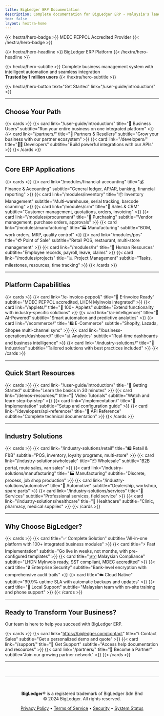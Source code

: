 ```yaml
---
title: BigLedger ERP Documentation
description: Complete documentation for BigLedger ERP - Malaysia's leading cloud ERP platform
toc: false
layout: hextra-home
---
```


{{< hextra/hero-badge >}}
  MDEC PEPPOL Accredited Provider
{{< /hextra/hero-badge >}}

{{< hextra/hero-headline >}}
  BigLedger ERP Platform
{{< /hextra/hero-headline >}}

{{< hextra/hero-subtitle >}}
  Complete business management system with intelligent automation and seamless integration
  <br/>
  **Trusted by 1 million users**
{{< /hextra/hero-subtitle >}}

{{< hextra/hero-button text="Get Started" link="/user-guide/introduction/" >}}

---

## Choose Your Path

{{< cards >}}
  {{< card link="/user-guide/introduction/" title="🏢 Business Users" subtitle="Run your entire business on one integrated platform" >}}
  {{< card link="/partners/" title="🤝 Partners & Resellers" subtitle="Grow your business with our partner ecosystem" >}}
  {{< card link="/developers/" title="👩‍💻 Developers" subtitle="Build powerful integrations with our APIs" >}}
{{< /cards >}}

---

## Core ERP Applications

{{< cards >}}
  {{< card link="/modules/financial-accounting" title="💰 Finance & Accounting" subtitle="General ledger, AP/AR, banking, financial reporting" >}}
  {{< card link="/modules/inventory" title="📦 Inventory Management" subtitle="Multi-warehouse, serial tracking, barcode scanning" >}}
  {{< card link="/modules/crm" title="👥 Sales & CRM" subtitle="Customer management, quotations, orders, invoicing" >}}
  {{< card link="/modules/procurement" title="🛒 Purchasing" subtitle="Vendor management, purchase orders, approvals" >}}
  {{< card link="/modules/manufacturing" title="🏭 Manufacturing" subtitle="BOM, work orders, MRP, quality control" >}}
  {{< card link="/modules/pos" title="💳 Point of Sale" subtitle="Retail POS, restaurant, multi-store management" >}}
  {{< card link="/modules/hr" title="👔 Human Resources" subtitle="Employee records, payroll, leave, claims" >}}
  {{< card link="/modules/projects" title="📊 Project Management" subtitle="Tasks, milestones, resources, time tracking" >}}
{{< /cards >}}

---

## Platform Capabilities

{{< cards >}}
  {{< card link="/e-invoice-peppol/" title="🧾 E-Invoice Ready" subtitle="MDEC PEPPOL accredited, LHDN MyInvois integrated" >}}
  {{< card link="/applets/" title="🧩 100+ Applets" subtitle="Extend functionality with industry-specific solutions" >}}
  {{< card link="/ai-intelligence/" title="🤖 AI-Powered" subtitle="Smart automation and predictive analytics" >}}
  {{< card link="/ecommerce/" title="🛍️ E-Commerce" subtitle="Shopify, Lazada, Shopee multi-channel sync" >}}
  {{< card link="/business-operations/dashboard/" title="📊 Analytics" subtitle="Real-time dashboards and business intelligence" >}}
  {{< card link="/industry-solutions/" title="🏢 Industries" subtitle="Tailored solutions with best practices included" >}}
{{< /cards >}}

---

## Quick Start Resources

{{< cards >}}
  {{< card link="/user-guide/introduction/" title="📖 Getting Started" subtitle="Learn the basics in 30 minutes" >}}
  {{< card link="/demos-resources/" title="🎥 Video Tutorials" subtitle="Watch and learn step-by-step" >}}
  {{< card link="/implementation/" title="🚀 Implementation" subtitle="Setup and configuration guide" >}}
  {{< card link="/developers/api-reference/" title="🔌 API Reference" subtitle="Complete technical documentation" >}}
{{< /cards >}}

---

## Industry Solutions

{{< cards >}}
  {{< card link="/industry-solutions/retail" title="🛍️ Retail & F&B" subtitle="POS, inventory, loyalty programs, multi-store" >}}
  {{< card link="/industry-solutions/wholesale" title="📦 Wholesale" subtitle="B2B portal, route sales, van sales" >}}
  {{< card link="/industry-solutions/manufacturing" title="🏭 Manufacturing" subtitle="Discrete, process, job shop production" >}}
  {{< card link="/industry-solutions/automotive" title="🚗 Automotive" subtitle="Dealership, workshop, spare parts" >}}
  {{< card link="/industry-solutions/services" title="💼 Services" subtitle="Professional services, field service" >}}
  {{< card link="/industry-solutions/healthcare" title="🏥 Healthcare" subtitle="Clinic, pharmacy, medical supplies" >}}
{{< /cards >}}

---

## Why Choose BigLedger?

{{< cards >}}
  {{< card title="✅ Complete Solution" subtitle="All-in-one platform with 100+ integrated business modules" >}}
  {{< card title="⚡ Fast Implementation" subtitle="Go live in weeks, not months, with pre-configured templates" >}}
  {{< card title="🇲🇾 Malaysian Compliance" subtitle="LHDN MyInvois ready, SST compliant, MDEC accredited" >}}
  {{< card title="🔒 Enterprise Security" subtitle="Bank-level encryption with comprehensive audit trails" >}}
  {{< card title="☁️ Cloud Native" subtitle="99.9% uptime SLA with automatic backups and updates" >}}
  {{< card title="🤝 Local Support" subtitle="Malaysian team with on-site training and phone support" >}}
{{< /cards >}}

---

## Ready to Transform Your Business?

Our team is here to help you succeed with BigLedger ERP.

{{< cards >}}
  {{< card link="https://bigledger.com/contact" title="📞 Contact Sales" subtitle="Get a personalized demo and quote" >}}
  {{< card link="/support/" title="💬 Get Support" subtitle="Access help documentation and resources" >}}
  {{< card link="/partners/" title="🤝 Become a Partner" subtitle="Join our growing partner network" >}}
{{< /cards >}}

---

<div style="text-align: center; margin-top: 3rem; padding-top: 2rem; border-top: 1px solid #e5e7eb;">

**BigLedger®** is a registered trademark of BigLedger Sdn Bhd  
© 2024 BigLedger. All rights reserved.

[Privacy Policy](/privacy) • [Terms of Service](/terms) • [Security](/security) • [System Status](https://status.bigledger.com)

</div>